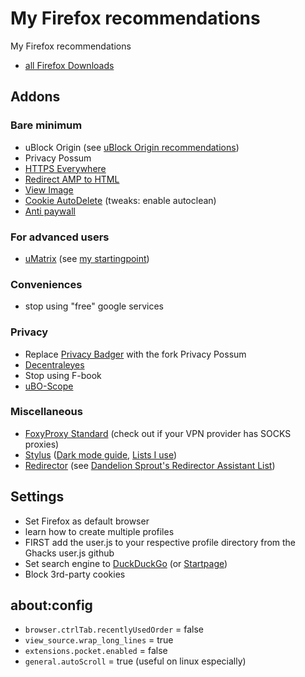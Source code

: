 # My Firefox recommendations
My Firefox recommendations

* [all Firefox Downloads](https://www.mozilla.org/en-US/firefox/all/)

## Addons

### Bare minimum

* uBlock Origin (see [uBlock Origin recommendations](https://github.com/theel0ja/ubo-recommendations/blob/master/README.md))
* Privacy Possum
* [HTTPS Everywhere](https://addons.mozilla.org/en-US/firefox/addon/https-everywhere/)
* [Redirect AMP to HTML](https://addons.mozilla.org/en-US/firefox/addon/amp2html/)
* [View Image](https://addons.mozilla.org/en-US/firefox/addon/view-image/)
* [Cookie AutoDelete](https://addons.mozilla.org/en-US/firefox/addon/cookie-autodelete/) (tweaks: enable autoclean)
* [Anti paywall](https://github.com/nextgens/anti-paywall/releases)

### For advanced users

* [uMatrix](https://addons.mozilla.org/en-US/firefox/addon/umatrix/) (see [my startingpoint](https://github.com/theel0ja/uMatrix-rules))

### Conveniences

* stop using "free" google services


### Privacy
* Replace [Privacy Badger](https://addons.mozilla.org/en-US/firefox/addon/privacy-badger17/) with the fork Privacy Possum
* [Decentraleyes](https://addons.mozilla.org/en-US/firefox/addon/decentraleyes/)
* Stop using F-book
* [uBO-Scope](https://addons.mozilla.org/en-US/firefox/addon/ubo-scope/)

### Miscellaneous

* [FoxyProxy Standard](https://addons.mozilla.org/en-US/firefox/addon/foxyproxy-standard/) (check out if your VPN provider has SOCKS proxies)
* [Stylus](https://addons.mozilla.org/en-US/firefox/addon/styl-us/) ([Dark mode guide](https://github.com/theel0ja/dark-theme-on-web/blob/master/README.md), [Lists I use](https://github.com/theel0ja/Stylus-Lists))
* [Redirector](http://einaregilsson.com/redirector/) (see [Dandelion Sprout's Redirector Assistant List](https://github.com/DandelionSprout/adfilt/tree/master/Dandelion%20Sprout-s%20Redirector%20Assistant%20List))

## Settings

* Set Firefox as default browser
* learn how to create multiple profiles
* FIRST add the user.js to your respective profile directory from the Ghacks user.js github
* Set search engine to [DuckDuckGo](https://duckduckgo.com/) (or [Startpage](https://www.startpage.com/))
* Block 3rd-party cookies



## about:config

<!-- needs expansion -->

- `browser.ctrlTab.recentlyUsedOrder` = false
- `view_source.wrap_long_lines` = true
- `extensions.pocket.enabled` = false
- `general.autoScroll` = true (useful on linux especially)

